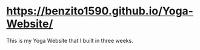 # https://benzito1590.github.io/Yoga-Website/

This is my Yoga Website that I built in three weeks.
